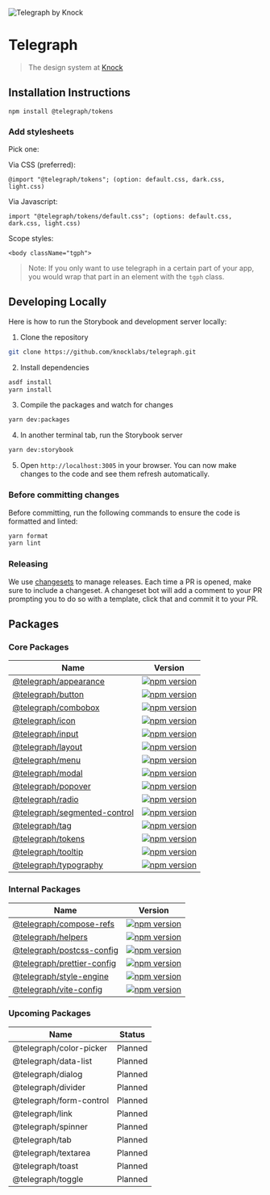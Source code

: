 ![Telegraph by Knock](https://github.com/knocklabs/telegraph/assets/29106675/9b5022e3-b02c-4582-ba57-3d6171e45e44)

# Telegraph
> The design system at [Knock](https://knock.app)

## Installation Instructions

```
npm install @telegraph/tokens
```

### Add stylesheets
Pick one:

Via CSS (preferred):
```
@import "@telegraph/tokens"; (option: default.css, dark.css, light.css)
```

Via Javascript:
```
import "@telegraph/tokens/default.css"; (options: default.css, dark.css, light.css)
```

Scope styles:
```
<body className="tgph">
```

> Note: If you only want to use telegraph in a certain part of your app, you would wrap that part in an element with the `tgph` class.

## Developing Locally

Here is how to run the Storybook and development server locally:

1. Clone the repository
```bash
git clone https://github.com/knocklabs/telegraph.git
```

2. Install dependencies
```bash
asdf install
yarn install
```

3. Compile the packages and watch for changes
```bash
yarn dev:packages
```

4. In another terminal tab, run the Storybook server
```bash
yarn dev:storybook
```

5. Open `http://localhost:3005` in your browser. You can now make changes to the code and see them refresh automatically.

### Before committing changes

Before committing, run the following commands to ensure the code is formatted and linted:
```bash
yarn format
yarn lint
```

### Releasing

We use [changesets](https://github.com/changesets/changesets) to manage releases. Each time a PR is opened, make sure to include a changeset. A changeset bot will add a comment to your PR prompting you to do so with a template, click that and commit it to your PR.

## Packages

### Core Packages

| Name | Version |
| ---- | ------- |
| [@telegraph/appearance](https://github.com/knocklabs/telegraph/tree/main/packages/appearance) | [![npm version](https://img.shields.io/npm/v/@telegraph/appearance.svg)](https://www.npmjs.com/package/@telegraph/appearance) |
| [@telegraph/button](https://github.com/knocklabs/telegraph/tree/main/packages/button) | [![npm version](https://img.shields.io/npm/v/@telegraph/typography.svg)](https://www.npmjs.com/package/@telegraph/button) |
| [@telegraph/combobox](https://github.com/knocklabs/telegraph/tree/main/packages/combobox) | [![npm version](https://img.shields.io/npm/v/@telegraph/combobox.svg)](https://www.npmjs.com/package/@telegraph/combobox) |
| [@telegraph/icon](https://github.com/knocklabs/telegraph/tree/main/packages/icon) | [![npm version](https://img.shields.io/npm/v/@telegraph/typography.svg)](https://www.npmjs.com/package/@telegraph/icon) |
| [@telegraph/input](https://github.com/knocklabs/telegraph/tree/main/packages/input) | [![npm version](https://img.shields.io/npm/v/@telegraph/input.svg)](https://www.npmjs.com/package/@telegraph/input) |
| [@telegraph/layout](https://github.com/knocklabs/telegraph/tree/main/packages/layout) | [![npm version](https://img.shields.io/npm/v/@telegraph/layout.svg)](https://www.npmjs.com/package/@telegraph/layout) |
| [@telegraph/menu](https://github.com/knocklabs/telegraph/tree/main/packages/menu) | [![npm version](https://img.shields.io/npm/v/@telegraph/menu.svg)](https://www.npmjs.com/package/@telegraph/menu) |
| [@telegraph/modal](https://github.com/knocklabs/telegraph/tree/main/packages/modal) | [![npm version](https://img.shields.io/npm/v/@telegraph/modal.svg)](https://www.npmjs.com/package/@telegraph/modal) |
| [@telegraph/popover](https://github.com/knocklabs/telegraph/tree/main/packages/popover) | [![npm version](https://img.shields.io/npm/v/@telegraph/popover.svg)](https://www.npmjs.com/package/@telegraph/popover) |
| [@telegraph/radio](https://github.com/knocklabs/telegraph/tree/main/packages/radio) | [![npm version](https://img.shields.io/npm/v/@telegraph/radio.svg)](https://www.npmjs.com/package/@telegraph/radio) |
| [@telegraph/segmented-control](https://github.com/knocklabs/telegraph/tree/main/packages/segmented-control) | [![npm version](https://img.shields.io/npm/v/@telegraph/segmented-control.svg)](https://www.npmjs.com/package/@telegraph/segmented-control) |
| [@telegraph/tag](https://github.com/knocklabs/telegraph/tree/main/packages/tag) | [![npm version](https://img.shields.io/npm/v/@telegraph/tag.svg)](https://www.npmjs.com/package/@telegraph/tag) |
| [@telegraph/tokens](https://github.com/knocklabs/telegraph/tree/main/packages/tokens) | [![npm version](https://img.shields.io/npm/v/@telegraph/tokens.svg)](https://www.npmjs.com/package/@telegraph/tokens) |
| [@telegraph/tooltip](https://github.com/knocklabs/telegraph/tree/main/packages/tooltip) | [![npm version](https://img.shields.io/npm/v/@telegraph/tooltip.svg)](https://www.npmjs.com/package/@telegraph/tooltip) |
| [@telegraph/typography](https://github.com/knocklabs/telegraph/tree/main/packages/typography) | [![npm version](https://img.shields.io/npm/v/@telegraph/typography.svg)](https://www.npmjs.com/package/@telegraph/typography) |

### Internal Packages

| Name | Version |
| ---- | ------- |
| [@telegraph/compose-refs](https://github.com/knocklabs/telegraph/tree/main/packages/compose-refs) | [![npm version](https://img.shields.io/npm/v/@telegraph/compose-refs.svg)](https://www.npmjs.com/package/@telegraph/compose-refs) |
| [@telegraph/helpers](https://github.com/knocklabs/telegraph/tree/main/packages/helpers) | [![npm version](https://img.shields.io/npm/v/@telegraph/helpers.svg)](https://www.npmjs.com/package/@telegraph/helpers) |
| [@telegraph/postcss-config](https://github.com/knocklabs/telegraph/tree/main/packages/postcss-config) | [![npm version](https://img.shields.io/npm/v/@telegraph/postcss-config.svg)](https://www.npmjs.com/package/@telegraph/postcss-config) |
| [@telegraph/prettier-config](https://github.com/knocklabs/telegraph/tree/main/packages/prettier-config) | [![npm version](https://img.shields.io/npm/v/@telegraph/prettier-config.svg)](https://www.npmjs.com/package/@telegraph/prettier-config) |
| [@telegraph/style-engine](https://github.com/knocklabs/telegraph/tree/main/packages/style-engine) | [![npm version](https://img.shields.io/npm/v/@telegraph/style-engine.svg)](https://www.npmjs.com/package/@telegraph/style-engine) |
| [@telegraph/vite-config](https://github.com/knocklabs/telegraph/tree/main/packages/vite-config) | [![npm version](https://img.shields.io/npm/v/@telegraph/vite-config.svg)](https://www.npmjs.com/package/@telegraph/vite-config) |

### Upcoming Packages

| Name | Status |
| ---- | ------- |
| @telegraph/color-picker | Planned |
| @telegraph/data-list | Planned |
| @telegraph/dialog | Planned |
| @telegraph/divider | Planned |
| @telegraph/form-control | Planned |
| @telegraph/link | Planned |
| @telegraph/spinner | Planned |
| @telegraph/tab | Planned |
| @telegraph/textarea | Planned |
| @telegraph/toast | Planned |
| @telegraph/toggle | Planned |


